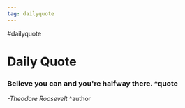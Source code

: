 ```yaml
---
tag: dailyquote
---
```


#dailyquote

# Daily Quote

### Believe you can and you're halfway there. ^quote
*-Theodore Roosevelt* ^author
